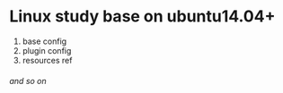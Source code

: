# Linux study base on ubuntu14.04+
1.  base config
2.  plugin config
3.  resources ref

###### and so on
